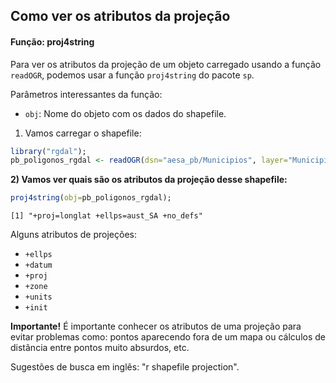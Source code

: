 

## Como ver os atributos da projeção

#### Função: proj4string

Para ver os atributos da projeção de um objeto carregado usando a função `readOGR`, podemos usar a função `proj4string` do pacote `sp`.

Parâmetros interessantes da função: 
- `obj`: Nome do objeto com os dados do shapefile.

1) Vamos carregar o shapefile:

```r
library("rgdal");
pb_poligonos_rgdal <- readOGR(dsn="aesa_pb/Municipios", layer="Municipios", verbose=FALSE, stringsAsFactors=FALSE);
```

**2) Vamos ver quais são os atributos da projeção desse shapefile:**

```r
proj4string(obj=pb_poligonos_rgdal);
```

```
[1] "+proj=longlat +ellps=aust_SA +no_defs"
```

Alguns atributos de projeções:
- `+ellps`
- `+datum`
- `+proj`
- `+zone`
- `+units`
- `+init`

**Importante!** É importante conhecer os atributos de uma projeção para evitar problemas como: pontos aparecendo fora de um mapa ou cálculos de distância entre pontos muito absurdos, etc.


Sugestões de busca em inglês: "r shapefile projection".
